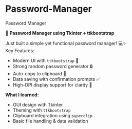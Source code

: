 # Password-Manager
Password Manager

🔐 **Password Manager using Tkinter + ttkbootstrap**

Just built a simple yet functional password manager! 💻✨  
Key Features:
- Modern UI with `ttkbootstrap` 🌈  
- Strong random password generator 🔒  
- Auto-copy to clipboard 🧠  
- Data saving with confirmation prompts ✅  
- High-DPI display support for clarity 📐

**What I learned:**  
- GUI design with Tkinter  
- Theming with `ttkbootstrap`  
- Clipboard integration using `pyperclip`  
- Basic file handling & data validation
